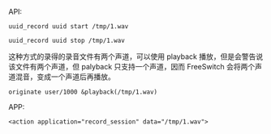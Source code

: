 API:

```
uuid_record uuid start /tmp/1.wav

uuid_record uuid stop /tmp/1.wav
```

这种方式的录得的录音文件有两个声道，可以使用 playback 播放，但是会警告说该文件有两个声道，但 palyback 只支持一个声道，因而 FreeSwitch 会将两个声道混音，变成一个声道后再播放。

```
originate user/1000 &playback(/tmp/1.wav)
```

APP:

```
<action application="record_session" data="/tmp/1.wav">
```
